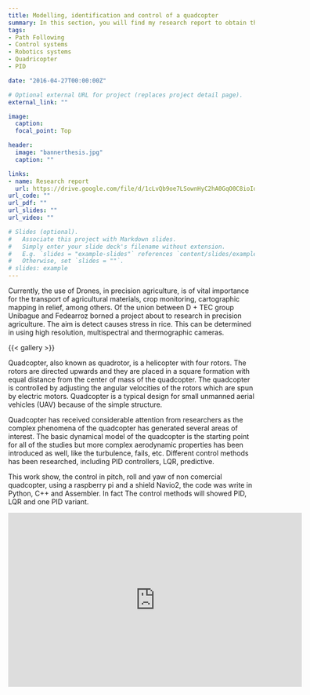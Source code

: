 ```yaml
---
title: Modelling, identification and control of a quadcopter 
summary: In this section, you will find my research report to obtain the title of electronic engineer.
tags: 
- Path Following
- Control systems
- Robotics systems
- Quadricopter
- PID

date: "2016-04-27T00:00:00Z"

# Optional external URL for project (replaces project detail page).
external_link: ""

image:
  caption: 
  focal_point: Top

header:
  image: "bannerthesis.jpg"
  caption: ""

links:
- name: Research report
  url: https://drive.google.com/file/d/1cLvQb9oe7LSownHyC2hA0GqO0C8ioIdD/view?usp=sharing
url_code: ""
url_pdf: ""
url_slides: ""
url_video: ""

# Slides (optional).
#   Associate this project with Markdown slides.
#   Simply enter your slide deck's filename without extension.
#   E.g. `slides = "example-slides"` references `content/slides/example-slides.md`.
#   Otherwise, set `slides = ""`.
# slides: example
---
```


Currently, the use of Drones, in precision agriculture, is of vital importance for the transport of agricultural materials, crop monitoring, cartographic mapping in relief, among others. Of the union between D + TEC group Unibague  and Fedearroz borned a project about to research in precision agriculture. The aim is detect causes stress in rice. This can be determined in using high resolution, multispectral and thermographic cameras.

{{< gallery >}}
  
Quadcopter, also known as quadrotor, is a helicopter with four rotors. The rotors are directed upwards and they are placed in a square formation with equal distance from the center of mass of the quadcopter. The quadcopter is controlled by adjusting the angular velocities of the rotors which are spun by electric motors. Quadcopter is a typical design for small unmanned aerial vehicles (UAV) because of the simple structure. 

Quadcopter has received considerable attention from researchers as the complex phenomena of the quadcopter has generated several areas of interest. The basic dynamical model of the quadcopter is the starting point for all of the studies but more complex aerodynamic properties has been introduced as well, like the turbulence, fails, etc. Different control methods has been researched, including PID controllers, LQR, predictive.

This work show, the control in pitch, roll and yaw of non comercial quadcopter, using a raspberry pi and a shield Navio2, the code was write in Python, C++ and Assembler. In fact The control methods will showed PID, LQR and one PID variant.

<iframe width="600" height="355" src="https://www.youtube.com/embed/videoseries?list=PLOokMXg9oefW431q2Zm5pXP6OSRPcbTYV&index=3" frameborder="0" allow="accelerometer; autoplay; encrypted-media; gyroscope; picture-in-picture" allowfullscreen></iframe>

